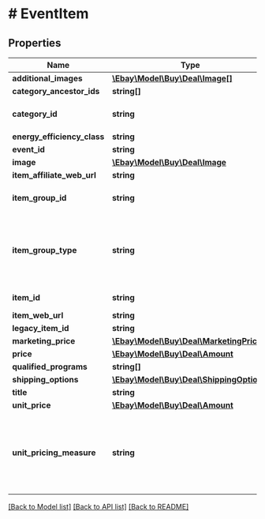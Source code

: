 # # EventItem

## Properties

Name | Type | Description | Notes
------------ | ------------- | ------------- | -------------
**additional_images** | [**\Ebay\Model\Buy\Deal\Image[]**](Image.md) | The additional images for the event item. | [optional]
**category_ancestor_ids** | **string[]** | The IDs of the ancestors for the primary category. | [optional]
**category_id** | **string** | The ID of the leaf category for the event item. A leaf category is the lowest level in a category and has no children. | [optional]
**energy_efficiency_class** | **string** | A string value specifying the Energy Efficiency class. | [optional]
**event_id** | **string** | The unique event identifier associated with the item. | [optional]
**image** | [**\Ebay\Model\Buy\Deal\Image**](Image.md) |  | [optional]
**item_affiliate_web_url** | **string** | The item web URL with affiliate attribution. | [optional]
**item_group_id** | **string** | The unique identifier for the event item group. This is the parent item ID for the seller-defined variations. Note: This field is returned for multiple-SKU items. | [optional]
**item_group_type** | **string** | An enumeration value that indicates the type of item group. An item group contains items that have various aspect differences, such as color, size, or storage capacity. For implementation help, refer to &lt;a href&#x3D;&#39;https://developer.ebay.com/api-docs/buy/deal/types/api:ItemGroupTypeEnum&#39;&gt;eBay API documentation&lt;/a&gt; | [optional]
**item_id** | **string** | The unique identifier for the event item. Note: This field is only returned for single-SKU items. | [optional]
**item_web_url** | **string** | The web URL for the event item. | [optional]
**legacy_item_id** | **string** | The legacy item ID associated with the event item. | [optional]
**marketing_price** | [**\Ebay\Model\Buy\Deal\MarketingPrice**](MarketingPrice.md) |  | [optional]
**price** | [**\Ebay\Model\Buy\Deal\Amount**](Amount.md) |  | [optional]
**qualified_programs** | **string[]** | A list of programs applicable to the event item. | [optional]
**shipping_options** | [**\Ebay\Model\Buy\Deal\ShippingOption[]**](ShippingOption.md) | The cost required to ship the event item. | [optional]
**title** | **string** | The title of the event item. | [optional]
**unit_price** | [**\Ebay\Model\Buy\Deal\Amount**](Amount.md) |  | [optional]
**unit_pricing_measure** | **string** | The designation used to specify the quantity of the event item, such as size, weight, volume, and count. This helps buyers compare prices. For example, the following tells the buyer that the item is 7.99 per 100 grams. &amp;quot;unitPricingMeasure&amp;quot;: &amp;quot;100g&amp;quot;, &amp;quot;unitPrice&amp;quot;: { &amp;nbsp;&amp;nbsp;&amp;quot;value&amp;quot;: &amp;quot;7.99&amp;quot;, &amp;nbsp;&amp;nbsp;&amp;quot;currency&amp;quot;: &amp;quot;GBP&amp;quot; | [optional]

[[Back to Model list]](../../README.md#models) [[Back to API list]](../../README.md#endpoints) [[Back to README]](../../README.md)
